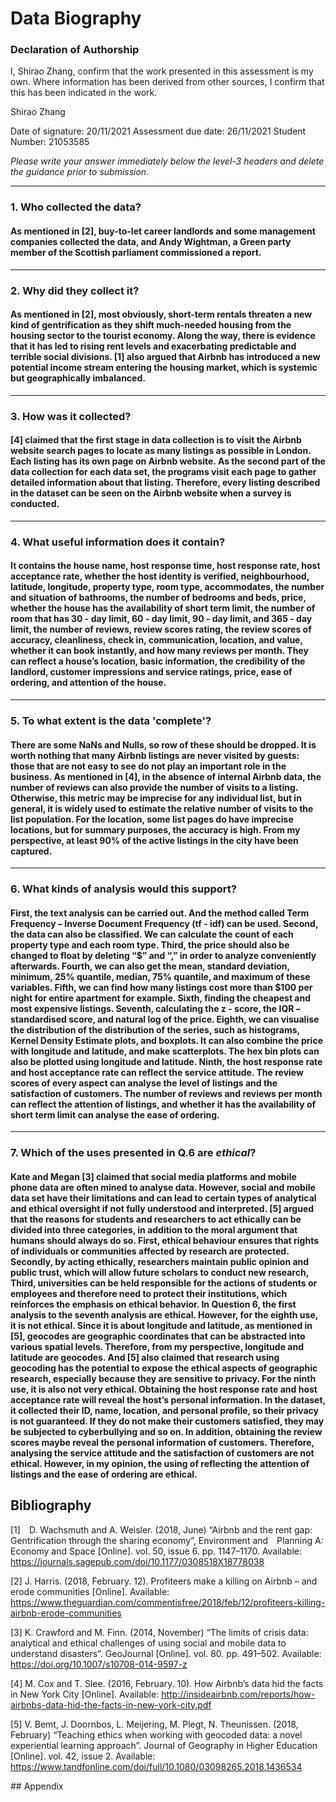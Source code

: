 # Data Biography

### Declaration of Authorship

I, Shirao Zhang, confirm that the work presented in this assessment is my own. Where information has been derived from other sources, I confirm that this has been indicated in the work.

Shirao Zhang

Date of signature: 20/11/2021
Assessment due date: 26/11/2021
Student Number: 21053585

_Please write your answer immediately below the level-3 headers and delete the guidance prior to submission._

---

### 1. Who collected the data?

#### As mentioned in [2], buy-to-let career landlords and some management companies collected the data, and Andy Wightman, a Green party member of the Scottish parliament commissioned a report.

---

### 2. Why did they collect it?

#### As mentioned in [2], most obviously, short-term rentals threaten a new kind of gentrification as they shift much-needed housing from the housing sector to the tourist economy. Along the way, there is evidence that it has led to rising rent levels and exacerbating predictable and terrible social divisions. [1] also argued that Airbnb has introduced a new potential income stream entering the housing market, which is systemic but geographically imbalanced.

---

### 3. How was it collected?

#### [4] claimed that the first stage in data collection is to visit the Airbnb website search pages to locate as many listings as possible in London. Each listing has its own page on Airbnb website. As the second part of the data collection for each data set, the programs visit each page to gather detailed information about that listing. Therefore, every listing described in the dataset can be seen on the Airbnb website when a survey is conducted.

---

### 4. What useful information does it contain?

#### It contains the house name, host response time, host response rate, host acceptance rate, whether the host identity is verified, neighbourhood, latitude, longitude, property type, room type, accommodates, the number and situation of bathrooms, the number of bedrooms and beds, price, whether the house has the availability of short term limit, the number of room that has 30 - day limit, 60 - day limit, 90 - day limit, and 365 - day limit, the number of reviews, review scores rating, the review scores of accuracy, cleanliness, check in, communication, location, and value, whether it can book instantly, and how many reviews per month. They can reflect a house’s location, basic information, the credibility of the landlord, customer impressions and service ratings, price, ease of ordering, and attention of the house.

---

### 5. To what extent is the data 'complete'?

#### There are some NaNs and Nulls, so row of these should be dropped. It is worth nothing that many Airbnb listings are never visited by guests: those that are not easy to see do not play an important role in the business. As mentioned in [4], in the absence of internal Airbnb data, the number of reviews can also provide the number of visits to a listing. Otherwise, this metric may be imprecise for any individual list, but in general, it is widely used to estimate the relative number of visits to the list population. For the location, some list pages do have imprecise locations, but for summary purposes, the accuracy is high. From my perspective, at least 90% of the active listings in the city have been captured.

---

### 6. What kinds of analysis would this support?

#### First, the text analysis can be carried out. And the method called Term Frequency – Inverse Document Frequency (tf - idf) can be used. Second, the data can also be classified. We can calculate the count of each property type and each room type. Third, the price should also be changed to float by deleting “$” and “,” in order to analyze conveniently afterwards. Fourth, we can also get the mean, standard deviation, minimum, 25% quantile, median, 75% quantile, and maximum of these variables. Fifth, we can find how many listings cost more than $100 per night for entire apartment for example. Sixth, finding the cheapest and most expensive listings. Seventh, calculating the z - score, the IQR – standardised score, and natural log of the price. Eighth, we can visualise the distribution of the distribution of the series, such as histograms, Kernel Density Estimate plots, and boxplots. It can also combine the price with longitude and latitude, and make scatterplots. The hex bin plots can also be plotted using longitude and latitude. Ninth, the host response rate and host acceptance rate can reflect the service attitude. The review scores of every aspect can analyse the level of listings and the satisfaction of customers. The number of reviews and reviews per month can reflect the attention of listings, and whether it has the availability of short term limit can analyse the ease of ordering.

---

### 7. Which of the uses presented in Q.6 are _ethical_?

#### Kate and Megan [3] claimed that social media platforms and mobile phone data are often mined to analyse data. However, social and mobile data set have their limitations and can lead to certain types of analytical and ethical oversight if not fully understood and interpreted. [5] argued that the reasons for students and researchers to act ethically can be divided into three categories, in addition to the moral argument that humans should always do so. First, ethical behaviour ensures that rights of individuals or communities affected by research are protected. Secondly, by acting ethically, researchers maintain public opinion and public trust, which will allow future scholars to conduct new research, Third, universities can be held responsible for the actions of students or employees and therefore need to protect their institutions, which reinforces the emphasis on ethical behavior. In Question 6, the first analysis to the seventh analysis are ethical. However, for the eighth use, it is not ethical. Since it is about longitude and latitude, as mentioned in [5], geocodes are geographic coordinates that can be abstracted into various spatial levels. Therefore, from my perspective, longitude and latitude are geocodes. And [5] also claimed that research using geocoding has the potential to expose the ethical aspects of geographic research, especially because they are sensitive to privacy. For the ninth use, it is also not very ethical. Obtaining the host response rate and host acceptance rate will reveal the host’s personal information. In the dataset, it collected their ID, name, location, and personal profile, so their privacy is not guaranteed. If they do not make their customers satisfied, they may be subjected to cyberbullying and so on. In addition, obtaining the review scores maybe reveal the personal information of customers. Therefore, analysing the service attitude and the satisfaction of customers are not ethical. However, in my opinion, the using of reflecting the attention of listings and the ease of ordering are ethical.

## Bibliography

[1]&emsp;D. Wachsmuth and A. Weisler. (2018, June) “Airbnb and the rent gap: Gentrification through the sharing economy”, Environment and&emsp;Planning A: Economy and Space [Online]. vol. 50, issue 6. pp. 1147–1170. Available: https://journals.sagepub.com/doi/10.1177/0308518X18778038

[2] J. Harris. (2018, February. 12). Profiteers make a killing on Airbnb – and erode communities [Online]. Available: https://www.theguardian.com/commentisfree/2018/feb/12/profiteers-killing-airbnb-erode-communities

[3] K. Crawford and M. Finn. (2014, November) “The limits of crisis data: analytical and ethical challenges of using social and mobile data to understand disasters”. GeoJournal [Online]. vol. 80. pp. 491–502. Available: https://doi.org/10.1007/s10708-014-9597-z

[4] M. Cox and T. Slee. (2016, February. 10). How Airbnb’s data hid the facts in New York City [Online]. Available: http://insideairbnb.com/reports/how-airbnbs-data-hid-the-facts-in-new-york-city.pdf

[5] V. Bemt, J. Doornbos, L. Meijering, M. Plegt, N. Theunissen. (2018, February) “Teaching ethics when working with geocoded data: a novel experiential learning approach”. Journal of Geography in Higher Education [Online]. vol. 42, issue 2. Available: https://www.tandfonline.com/doi/full/10.1080/03098265.2018.1436534

## Appendix

